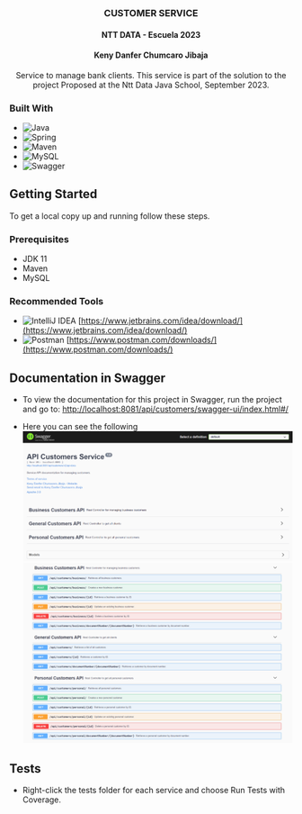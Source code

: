 <br />
<div align="center">
    <h3 align="center">CUSTOMER SERVICE</h3>
    <h4 align="center">NTT DATA - Escuela 2023</h4>
    <h4 align="center">Keny Danfer Chumcaro Jibaja</h4>
    <p align="center">
        Service to manage bank clients.
        This service is part of the solution to the project Proposed at the Ntt Data Java School, September 2023.
    </p>
</div>

### Built With

* ![Java](https://img.shields.io/badge/java-%23ED8B00.svg?style=for-the-badge&logo=java&logoColor=white)
* ![Spring](https://img.shields.io/badge/Spring-6DB33F?style=for-the-badge&logo=spring&logoColor=white)
* ![Maven](https://img.shields.io/badge/Maven-C71A36.svg?style=for-the-badge&logo=Apache-Maven&logoColor=white)
* ![MySQL](https://img.shields.io/badge/MySQL-00000F?style=for-the-badge&logo=mysql&logoColor=white)
* ![Swagger](https://img.shields.io/badge/Swagger-4285F4.svg?style=for-the-badge&logo=Swagger&logoColor=white)


<!-- GETTING STARTED -->
## Getting Started

To get a local copy up and running follow these steps.

### Prerequisites

* JDK 11
* Maven
* MySQL

### Recommended Tools
* ![IntelliJ IDEA](https://img.shields.io/badge/IntelliJ_IDEA-000000.svg?style=for-the-badge&logo=IntelliJ-IDEA&logoColor=white)
  [https://www.jetbrains.com/idea/download/](https://www.jetbrains.com/idea/download/)
* ![Postman](https://img.shields.io/badge/Postman-FF6C37.svg?style=for-the-badge&logo=Postman&logoColor=white)
  [https://www.postman.com/downloads/](https://www.postman.com/downloads/)

## Documentation in Swagger
- To view the documentation for this project in Swagger, run the project and go to: [http://localhost:8081/api/customers/swagger-ui/index.html#/](http://localhost:8081/api/customers/swagger-ui/index.html#/)

- Here you can see the following
![swagger-screen01.png](swagger-screen01.png)
![swagger-screen02.png](swagger-screen02.png)
## Tests

- Right-click the tests folder for each service and choose Run Tests with Coverage.
